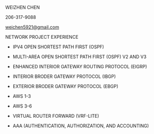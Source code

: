 WEIZHEN CHEN 

206-317-9088 

weichen5921@gmail.com 

NETWORK PROJECT EXPERIENCE 

- IPV4 OPEN SHORTEST PATH FIRST (OSPF) 

- MULTI-AREA OPEN SHORTEST PATH FIRST (OSPF) V2 AND V3  

- ENHANCED INTERIOR GATEWAY ROUTING PROTOCOL (EIGRP) 

- INTERIOR BRODER GATEWAY PROTOCOL (IBGP) 

- EXTERIOR BRODER GATEWAY PROTOCOL (EBGP) 

- AWS 1-3 

- AWS 3-6 

- VIRTUAL ROUTER FORWARD (VRF-LITE) 

- AAA (AUTHENTICATION, AUTHORIZATION, AND ACCOUNTING) 
